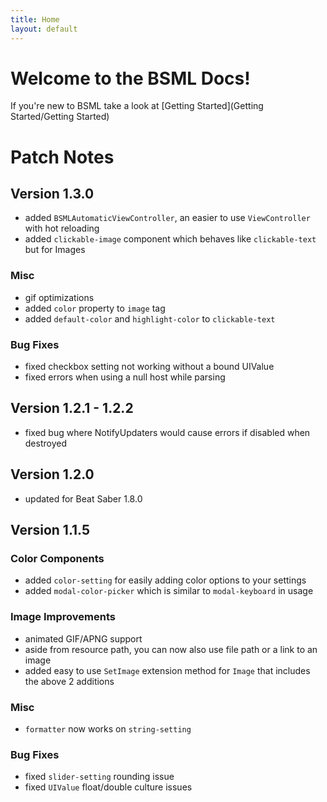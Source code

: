 ```yaml
---
title: Home
layout: default
---
```

# Welcome to the BSML Docs!
If you're new to BSML take a look at [Getting Started](Getting Started/Getting Started)

# Patch Notes
## Version 1.3.0
- added `BSMLAutomaticViewController`, an easier to use `ViewController` with hot reloading
- added `clickable-image` component which behaves like `clickable-text` but for Images
### Misc
- gif optimizations
- added `color` property to `image` tag
- added `default-color` and `highlight-color` to `clickable-text`
### Bug Fixes
- fixed checkbox setting not working without a bound UIValue
- fixed errors when using a null host while parsing
## Version 1.2.1 - 1.2.2
- fixed bug where NotifyUpdaters would cause errors if disabled when destroyed
## Version 1.2.0
- updated for Beat Saber 1.8.0
## Version 1.1.5
### Color Components
- added `color-setting` for easily adding color options to your settings
- added `modal-color-picker` which is similar to `modal-keyboard` in usage

### Image Improvements
- animated GIF/APNG support
- aside from resource path, you can now also use file path or a link to an image
- added easy to use `SetImage` extension method for `Image` that includes the above 2 additions

### Misc
- `formatter` now works on `string-setting`

### Bug Fixes
- fixed `slider-setting` rounding issue
- fixed `UIValue` float/double culture issues